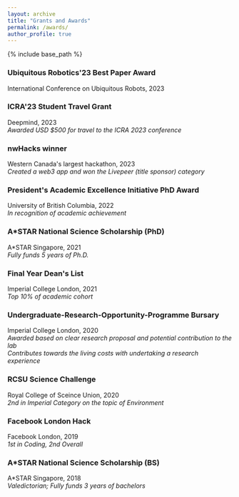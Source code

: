 ```yaml
---
layout: archive
title: "Grants and Awards"
permalink: /awards/
author_profile: true
---
```


{% include base_path %}

### Ubiquitous Robotics'23 Best Paper Award
International Conference on Ubiquitous Robots, 2023

### ICRA'23 Student Travel Grant
Deepmind, 2023  
*Awarded USD $500 for travel to the ICRA 2023 conference*  

### nwHacks winner
Western Canada's largest hackathon, 2023  
*Created a web3 app and won the Livepeer (title sponsor) category*  

### President's Academic Excellence Initiative PhD Award
University of British Columbia, 2022  
*In recognition of academic achievement*  

### A*STAR National Science Scholarship (PhD)
A\*STAR Singapore, 2021  
*Fully funds 5 years of Ph.D.*  

### Final Year Dean's List
Imperial College London, 2021  
*Top 10% of academic cohort*  

### Undergraduate-Research-Opportunity-Programme Bursary
Imperial College London, 2020  
*Awarded based on clear research proposal and potential contribution to the lab*  
*Contributes towards the living costs with undertaking a research experience*  

### RCSU Science Challenge
Royal College of Sceince Union, 2020  
*2nd in Imperial Category on the topic of Environment*  

### Facebook London Hack
Facebook London, 2019  
*1st in Coding, 2nd Overall*  

### A*STAR National Science Scholarship (BS)
A\*STAR Singapore, 2018  
*Valedictorian; Fully funds 3 years of bachelors*  
